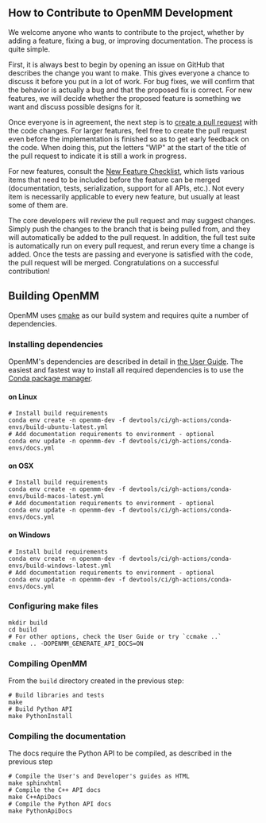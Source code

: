 ## How to Contribute to OpenMM Development

We welcome anyone who wants to contribute to the project, whether by adding a feature,
fixing a bug, or improving documentation.  The process is quite simple.

First, it is always best to begin by opening an issue on GitHub that describes the change you
want to make.  This gives everyone a chance to discuss it before you put in a lot of work.
For bug fixes, we will confirm that the behavior is actually a bug and that the proposed fix
is correct.  For new features, we will decide whether the proposed feature is something we
want and discuss possible designs for it.

Once everyone is in agreement, the next step is to
[create a pull request](https://help.github.com/en/articles/about-pull-requests) with the code changes.
For larger features, feel free to create the pull request even before the implementation is
finished so as to get early feedback on the code.  When doing this, put the letters "WIP" at
the start of the title of the pull request to indicate it is still a work in progress.

For new features, consult the [New Feature Checklist](https://github.com/openmm/openmm/wiki/Checklist-when-adding-a-new-feature),
which lists various items that need to be included before the feature can be merged (documentation,
tests, serialization, support for all APIs, etc.).  Not every item is necessarily applicable to
every new feature, but usually at least some of them are.

The core developers will review the pull request and may suggest changes.  Simply push the
changes to the branch that is being pulled from, and they will automatically be added to the
pull request.  In addition, the full test suite is automatically run on every pull request,
and rerun every time a change is added.  Once the tests are passing and everyone is satisfied
with the code, the pull request will be merged.  Congratulations on a successful contribution!

## Building OpenMM

OpenMM uses [cmake](https://cmake.org/) as our build system and requires quite a number of dependencies.

### Installing dependencies

OpenMM's dependencies are described in detail in [the User Guide](http://docs.openmm.org/latest/userguide/library.html#compiling-openmm-from-source-code). The easiest and fastest way to install all required dependencies is to use the [Conda package manager](https://conda.io).

#### on Linux

```shell
# Install build requirements
conda env create -n openmm-dev -f devtools/ci/gh-actions/conda-envs/build-ubuntu-latest.yml
# Add documentation requirements to environment - optional
conda env update -n openmm-dev -f devtools/ci/gh-actions/conda-envs/docs.yml
```

#### on OSX

```shell
# Install build requirements
conda env create -n openmm-dev -f devtools/ci/gh-actions/conda-envs/build-macos-latest.yml
# Add documentation requirements to environment - optional
conda env update -n openmm-dev -f devtools/ci/gh-actions/conda-envs/docs.yml
```

#### on Windows

```shell
# Install build requirements
conda env create -n openmm-dev -f devtools/ci/gh-actions/conda-envs/build-windows-latest.yml
# Add documentation requirements to environment - optional
conda env update -n openmm-dev -f devtools/ci/gh-actions/conda-envs/docs.yml
```

### Configuring make files

```shell
mkdir build
cd build
# For other options, check the User Guide or try `ccmake ..`
cmake .. -DOPENMM_GENERATE_API_DOCS=ON
```

### Compiling OpenMM

From the `build` directory created in the previous step:

```shell
# Build libraries and tests
make
# Build Python API
make PythonInstall
```

### Compiling the documentation

The docs require the Python API to be compiled, as described in the previous step

```shell
# Compile the User's and Developer's guides as HTML
make sphinxhtml
# Compile the C++ API docs
make C++ApiDocs
# Compile the Python API docs
make PythonApiDocs
```
